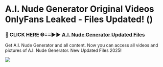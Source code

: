 # A.I. Nude Generator Original Videos 0nlyFans Leaked - Files Updated! ()

<h3>🔴 CLICK HERE 🌐==►► <a href="https://tinyurl.com/2p9ay9w9" rel="nofollow">A.I. Nude Generator Updated Files</a></h3>

Get A.I. Nude Generator and all content. Now you can access all videos and pictures of A.I. Nude Generator. New Updated Files 2025!

[![](https://i.imgur.com/KQgVmj3.gif)](https://tinyurl.com/2p9ay9w9)
